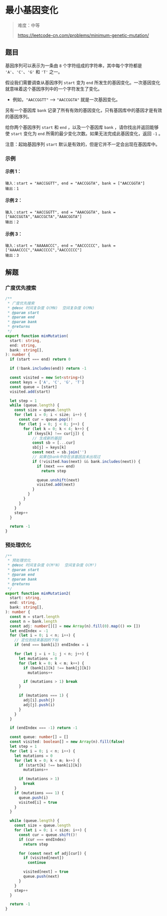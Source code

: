 # 最小基因变化

> 难度：中等
>
> https://leetcode-cn.com/problems/minimum-genetic-mutation/

## 题目

基因序列可以表示为一条由 `8` 个字符组成的字符串，其中每个字符都是 `'A'`、`'C'`、`'G'` 和 `'T'` 之一。

假设我们需要调查从基因序列 `start` 变为 `end` 所发生的基因变化。一次基因变化就意味着这个基因序列中的一个字符发生了变化。

- 例如，`"AACCGGTT"` --> `"AACCGGTA"` 就是一次基因变化。

另有一个基因库 `bank` 记录了所有有效的基因变化，只有基因库中的基因才是有效的基因序列。

给你两个基因序列 `start` 和 `end` ，以及一个基因库 `bank` ，请你找出并返回能够使 `start` 变化为 `end` 所需的最少变化次数。如果无法完成此基因变化，返回 `-1` 。

注意：起始基因序列 `start` 默认是有效的，但是它并不一定会出现在基因库中。

### 示例

#### 示例 1：

```
输入：start = "AACCGGTT", end = "AACCGGTA", bank = ["AACCGGTA"]
输出：1
```

#### 示例 2：

```
输入：start = "AACCGGTT", end = "AAACGGTA", bank = ["AACCGGTA","AACCGCTA","AAACGGTA"]
输出：2
```

#### 示例 3：

```
输入：start = "AAAAACCC", end = "AACCCCCC", bank = ["AAAACCCC","AAACCCCC","AACCCCCC"]
输出：3
```

## 解题

### 广度优先搜索

```ts 
/**
 * 广度优先搜索
 * @desc 时间复杂度 O(MN)  空间复杂度 O(MN)
 * @param start
 * @param end
 * @param bank
 * @returns
 */
export function minMutation(
  start: string,
  end: string,
  bank: string[],
): number {
  if (start === end) return 0

  if (!bank.includes(end)) return -1

  const visited = new Set<string>()
  const keys = ['A', 'C', 'G', 'T']
  const queue = [start]
  visited.add(start)

  let step = 1
  while (queue.length) {
    const size = queue.length
    for (let i = 0; i < size; i++) {
      const cur = queue.pop()!
      for (let j = 0; j < 8; j++) {
        for (let k = 0; k < 4; k++) {
          if (keys[k] !== cur[j]) {
            // 生成新的基因
            const sb = [...cur]
            sb[j] = keys[k]
            const next = sb.join('')
            // 如果在bank中存在该基因且未出现过
            if (!visited.has(next) && bank.includes(next)) {
              if (next === end)
                return step

              queue.unshift(next)
              visited.add(next)
            }
          }
        }
      }
    }
    step++
  }

  return -1
}
```

### 预处理优化

```ts 
/**
 * 预处理优化
 * @desc 时间复杂度 O(M²N)  空间复杂度 O(M²)
 * @param start
 * @param end
 * @param bank
 * @returns
 */
export function minMutation2(
  start: string,
  end: string,
  bank: string[],
): number {
  const m = start.length
  const n = bank.length
  const adj: number[][] = new Array(n).fill(0).map(() => [])
  let endIndex = -1
  for (let i = 0; i < n; i++) {
    // 定位到结束基因的下标
    if (end === bank[i]) endIndex = i

    for (let j = i + 1; j < n; j++) {
      let mutations = 0
      for (let k = 0; k < m; k++) {
        if (bank[i][k] !== bank[j][k])
          mutations++

        if (mutations > 1) break
      }

      if (mutations === 1) {
        adj[i].push(j)
        adj[j].push(i)
      }
    }
  }

  if (endIndex === -1) return -1

  const queue: number[] = []
  const visited: boolean[] = new Array(n).fill(false)
  let step = 1
  for (let i = 0; i < n; i++) {
    let mutations = 0
    for (let k = 0; k < m; k++) {
      if (start[k] !== bank[i][k])
        mutations++

      if (mutations > 1)
        break
    }
    if (mutations === 1) {
      queue.push(i)
      visited[i] = true
    }
  }

  while (queue.length) {
    const size = queue.length
    for (let i = 0; i < size; i++) {
      const cur = queue.shift()!
      if (cur === endIndex)
        return step

      for (const next of adj[cur]) {
        if (visited[next])
          continue

        visited[next] = true
        queue.push(next)
      }
    }
    step++
  }

  return -1
}
```